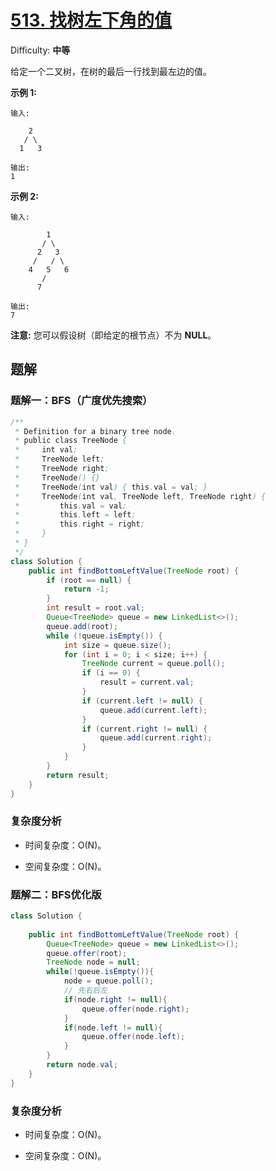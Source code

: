 # [513\. 找树左下角的值](https://leetcode-cn.com/problems/find-bottom-left-tree-value/)

Difficulty: **中等**

给定一个二叉树，在树的最后一行找到最左边的值。

**示例 1:**

```
输入:

    2
   / \
  1   3

输出:
1
```

**示例 2:**

```
输入:

        1
       / \
      2   3
     /   / \
    4   5   6
       /
      7

输出:
7
```

**注意:** 您可以假设树（即给定的根节点）不为 **NULL**。


## 题解

### 题解一：BFS（广度优先搜索）

```java
/**
 * Definition for a binary tree node.
 * public class TreeNode {
 *     int val;
 *     TreeNode left;
 *     TreeNode right;
 *     TreeNode() {}
 *     TreeNode(int val) { this.val = val; }
 *     TreeNode(int val, TreeNode left, TreeNode right) {
 *         this.val = val;
 *         this.left = left;
 *         this.right = right;
 *     }
 * }
 */
class Solution {
    public int findBottomLeftValue(TreeNode root) {
        if (root == null) {
            return -1;
        }
        int result = root.val;
        Queue<TreeNode> queue = new LinkedList<>();
        queue.add(root);
        while (!queue.isEmpty()) {
            int size = queue.size();
            for (int i = 0; i < size; i++) {
                TreeNode current = queue.poll();
                if (i == 0) {
                    result = current.val;
                }
                if (current.left != null) {
                    queue.add(current.left);
                }
                if (current.right != null) {
                    queue.add(current.right);
                }
            }
        }
        return result;
    }
}
```

### 复杂度分析

- 时间复杂度：O(N)。

- 空间复杂度：O(N)。

### 题解二：BFS优化版

```java
class Solution {
    
    public int findBottomLeftValue(TreeNode root) {
        Queue<TreeNode> queue = new LinkedList<>();
        queue.offer(root);
        TreeNode node = null;
        while(!queue.isEmpty()){
            node = queue.poll();
            // 先右后左
            if(node.right != null){
                queue.offer(node.right);
            }
            if(node.left != null){
                queue.offer(node.left);
            }
        }
        return node.val;
    }
}
```

### 复杂度分析

- 时间复杂度：O(N)。

- 空间复杂度：O(N)。
